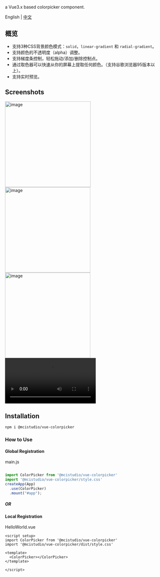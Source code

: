 a Vue3.x based colorpicker component. 

English | [中文](https://github.com/giacomohuang/colorpicker/blob/master/README.zh_CN.md)

## 概览

- 支持3种CSS背景颜色模式：`solid`，`linear-gradient` 和 `radial-gradient`。
- 支持颜色的不透明度（alpha）调整。
- 支持梯度条控制，轻松拖动/添加/删除控制点。
- 通过取色器可以快速从你的屏幕上提取任何颜色。（支持谷歌浏览器95版本以上）。
- 支持实时预览。

## Screenshots

<img width="283" alt="image" src="https://user-images.githubusercontent.com/20314549/180416571-b0dfcf42-805c-45e9-8ca0-cfd6d67e14fa.png">
<img width="282" alt="image" src="https://user-images.githubusercontent.com/20314549/180416988-bb9ee230-8052-4ac0-ac40-9f4aad2814e7.png">
<img width="282" alt="image" src="https://user-images.githubusercontent.com/20314549/180417207-58f2e7c3-39fb-4b86-8567-d819d5813605.png">

<video src="https://user-images.githubusercontent.com/20314549/180185437-259e668f-03ec-45ba-bb5a-bf7bd99973e2.mov" type="video/mp4" style="object-fill:fill" autoplay loop controls="false">
</video>

## Installation

```bash
npm i @mcistudio/vue-colorpicker
```

### How to Use
#### Global Registration
main.js
```javascript

import ColorPicker from '@mcistudio/vue-colorpicker'
import '@mcistudio/vue-colorpicker/style.css'
createApp(App)
  .use(ColorPicker)
  .mount("#app");
```
##### OR

#### Local Registration
HelloWorld.vue
```vue
<script setup>
import ColorPicker from '@mcistudio/vue-colorpicker'
import '@mcistudio/vue-colorpicker/dist/style.css'

<template>
  <ColorPicker></ColorPicker>
</template>

</script>
```